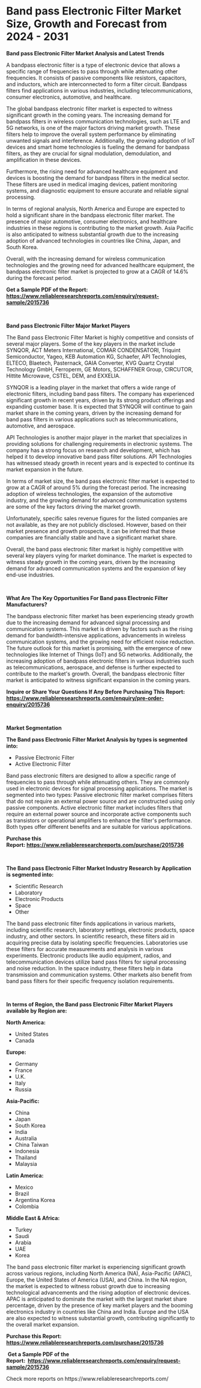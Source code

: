 <p><h1>Band pass Electronic Filter Market Size, Growth and Forecast from 2024 - 2031</h1></p><p><strong>Band pass Electronic Filter Market Analysis and Latest Trends</strong></p>
<p><p>A bandpass electronic filter is a type of electronic device that allows a specific range of frequencies to pass through while attenuating other frequencies. It consists of passive components like resistors, capacitors, and inductors, which are interconnected to form a filter circuit. Bandpass filters find applications in various industries, including telecommunications, consumer electronics, automotive, and healthcare.</p><p>The global bandpass electronic filter market is expected to witness significant growth in the coming years. The increasing demand for bandpass filters in wireless communication technologies, such as LTE and 5G networks, is one of the major factors driving market growth. These filters help to improve the overall system performance by eliminating unwanted signals and interference. Additionally, the growing adoption of IoT devices and smart home technologies is fueling the demand for bandpass filters, as they are crucial for signal modulation, demodulation, and amplification in these devices.</p><p>Furthermore, the rising need for advanced healthcare equipment and devices is boosting the demand for bandpass filters in the medical sector. These filters are used in medical imaging devices, patient monitoring systems, and diagnostic equipment to ensure accurate and reliable signal processing.</p><p>In terms of regional analysis, North America and Europe are expected to hold a significant share in the bandpass electronic filter market. The presence of major automotive, consumer electronics, and healthcare industries in these regions is contributing to the market growth. Asia Pacific is also anticipated to witness substantial growth due to the increasing adoption of advanced technologies in countries like China, Japan, and South Korea.</p><p>Overall, with the increasing demand for wireless communication technologies and the growing need for advanced healthcare equipment, the bandpass electronic filter market is projected to grow at a CAGR of 14.6% during the forecast period.</p></p>
<p><strong>Get a Sample PDF of the Report:&nbsp; <a href="https://www.reliableresearchreports.com/enquiry/request-sample/2015736">https://www.reliableresearchreports.com/enquiry/request-sample/2015736</a></strong></p>
<p>&nbsp;</p>
<p><strong>Band pass Electronic Filter Major Market Players</strong></p>
<p><p>The Band pass Electronic Filter Market is highly competitive and consists of several major players. Some of the key players in the market include SYNQOR, ACT Meters International, COMAR CONDENSATORI, Triquint Semiconductor, Yageo, KEB Automation KG, Schaefer, API Technologies, ELTECO, Blaetech, Pasternack, GAIA Converter, KVG Quartz Crystal Technology GmbH, Ferroperm, GE Motors, SCHAFFNER Group, CIRCUTOR, Hittite Microwave, CSTEL, DEM, and EXXELIA.</p><p>SYNQOR is a leading player in the market that offers a wide range of electronic filters, including band pass filters. The company has experienced significant growth in recent years, driven by its strong product offerings and expanding customer base. It is expected that SYNQOR will continue to gain market share in the coming years, driven by the increasing demand for band pass filters in various applications such as telecommunications, automotive, and aerospace.</p><p>API Technologies is another major player in the market that specializes in providing solutions for challenging requirements in electronic systems. The company has a strong focus on research and development, which has helped it to develop innovative band pass filter solutions. API Technologies has witnessed steady growth in recent years and is expected to continue its market expansion in the future.</p><p>In terms of market size, the band pass electronic filter market is expected to grow at a CAGR of around 5% during the forecast period. The increasing adoption of wireless technologies, the expansion of the automotive industry, and the growing demand for advanced communication systems are some of the key factors driving the market growth.</p><p>Unfortunately, specific sales revenue figures for the listed companies are not available, as they are not publicly disclosed. However, based on their market presence and growth prospects, it can be inferred that these companies are financially stable and have a significant market share.</p><p>Overall, the band pass electronic filter market is highly competitive with several key players vying for market dominance. The market is expected to witness steady growth in the coming years, driven by the increasing demand for advanced communication systems and the expansion of key end-use industries.</p></p>
<p>&nbsp;</p>
<p><strong>What Are The Key Opportunities For Band pass Electronic Filter Manufacturers?</strong></p>
<p><p>The bandpass electronic filter market has been experiencing steady growth due to the increasing demand for advanced signal processing and communication systems. This market is driven by factors such as the rising demand for bandwidth-intensive applications, advancements in wireless communication systems, and the growing need for efficient noise reduction. The future outlook for this market is promising, with the emergence of new technologies like Internet of Things (IoT) and 5G networks. Additionally, the increasing adoption of bandpass electronic filters in various industries such as telecommunications, aerospace, and defense is further expected to contribute to the market's growth. Overall, the bandpass electronic filter market is anticipated to witness significant expansion in the coming years.</p></p>
<p><strong>Inquire or Share Your Questions If Any Before Purchasing This Report: <a href="https://www.reliableresearchreports.com/enquiry/pre-order-enquiry/2015736">https://www.reliableresearchreports.com/enquiry/pre-order-enquiry/2015736</a></strong></p>
<p>&nbsp;</p>
<p><strong>Market Segmentation</strong></p>
<p><strong>The Band pass Electronic Filter Market Analysis by types is segmented into:</strong></p>
<p><ul><li>Passive Electronic Filter</li><li>Active Electronic Filter</li></ul></p>
<p><p>Band pass electronic filters are designed to allow a specific range of frequencies to pass through while attenuating others. They are commonly used in electronic devices for signal processing applications. The market is segmented into two types: Passive electronic filter market comprises filters that do not require an external power source and are constructed using only passive components. Active electronic filter market includes filters that require an external power source and incorporate active components such as transistors or operational amplifiers to enhance the filter's performance. Both types offer different benefits and are suitable for various applications.</p></p>
<p><strong>Purchase this Report:&nbsp;<a href="https://www.reliableresearchreports.com/purchase/2015736">https://www.reliableresearchreports.com/purchase/2015736</a></strong></p>
<p>&nbsp;</p>
<p><strong>The Band pass Electronic Filter Market Industry Research by Application is segmented into:</strong></p>
<p><ul><li>Scientific Research</li><li>Laboratory</li><li>Electronic Products</li><li>Space</li><li>Other</li></ul></p>
<p><p>The band pass electronic filter finds applications in various markets, including scientific research, laboratory settings, electronic products, space industry, and other sectors. In scientific research, these filters aid in acquiring precise data by isolating specific frequencies. Laboratories use these filters for accurate measurements and analysis in various experiments. Electronic products like audio equipment, radios, and telecommunication devices utilize band pass filters for signal processing and noise reduction. In the space industry, these filters help in data transmission and communication systems. Other markets also benefit from band pass filters for their specific frequency isolation requirements.</p></p>
<p>&nbsp;</p>
<p><strong>In terms of Region, the Band pass Electronic Filter Market Players available by Region are:</strong></p>
<p>
    <p> <strong> North America: </strong>
        <ul>
            <li>United States</li>
            <li>Canada</li>
        </ul>
        </p> 
    <p> <strong> Europe: </strong>
        <ul>
            <li>Germany</li>
            <li>France</li>
            <li>U.K.</li>
            <li>Italy</li>
            <li>Russia</li>
        </ul>
        </p> 
    <p> <strong> Asia-Pacific: </strong>
        <ul>
            <li>China</li>
            <li>Japan</li>
            <li>South Korea</li>
            <li>India</li>
            <li>Australia</li>
            <li>China Taiwan</li>
            <li>Indonesia</li>
            <li>Thailand</li>
            <li>Malaysia</li>
        </ul>
        </p> 
    <p> <strong> Latin America: </strong>
        <ul>
            <li>Mexico</li>
            <li>Brazil</li>
            <li>Argentina Korea</li>
            <li>Colombia</li>
        </ul>
        </p> 
    <p> <strong> Middle East & Africa: </strong>
        <ul>
            <li>Turkey</li>
            <li>Saudi</li>
            <li>Arabia</li>
            <li>UAE</li>
            <li>Korea</li>
        </ul>
    </p>
    </p>
<p><p>The band pass electronic filter market is experiencing significant growth across various regions, including North America (NA), Asia-Pacific (APAC), Europe, the United States of America (USA), and China. In the NA region, the market is expected to witness robust growth due to increasing technological advancements and the rising adoption of electronic devices. APAC is anticipated to dominate the market with the largest market share percentage, driven by the presence of key market players and the booming electronics industry in countries like China and India. Europe and the USA are also expected to witness substantial growth, contributing significantly to the overall market expansion.</p></p>
<p><strong>Purchase this Report: <a href="https://www.reliableresearchreports.com/purchase/2015736">https://www.reliableresearchreports.com/purchase/2015736</a></strong></p>
<p>&nbsp;<strong>Get a Sample PDF of the Report:&nbsp;&nbsp;<a href="https://www.reliableresearchreports.com/enquiry/request-sample/2015736">https://www.reliableresearchreports.com/enquiry/request-sample/2015736</a></strong></p>
<p><strong></strong></p>
<p>Check more reports on https://www.reliableresearchreports.com/</p>
